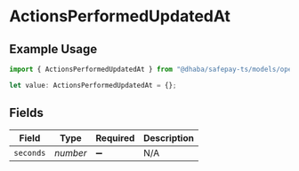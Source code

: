 # ActionsPerformedUpdatedAt

## Example Usage

```typescript
import { ActionsPerformedUpdatedAt } from "@dhaba/safepay-ts/models/operations";

let value: ActionsPerformedUpdatedAt = {};
```

## Fields

| Field              | Type               | Required           | Description        |
| ------------------ | ------------------ | ------------------ | ------------------ |
| `seconds`          | *number*           | :heavy_minus_sign: | N/A                |